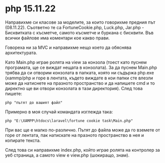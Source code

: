 # php 15.11.22
Направихме си класове за моделите, за които говорихме предния път (08.11.22). Съответно те са FortuneCookie.php, Luck.php, Jar.php - Бисквитката с късметче, самото късметче и буркана с бисквити. Във всички файлове има коментари кое какво прави.

Говореха ни за MVC и направихме нещо което да обяснява архитектурата.

Като Main.php играе ролята на view за конзола (тоест като пуснем програмата, ще се виждат нещата в конзолата). За да пуснем Main.php трябва да си отворим конзолата в папката, която ни съдържа php.exe (xammp/php и горе в лентата, където виждате в кои папки сте влезли може да натиснете на празното пространство и да напишете cmd и то директно ще ви отвори конзолата в тази директория). След това пишете:

```php "пътят до вашият файл"```

Примерно в моя случай командата изглежда така:

```php "E:\XAMPP\htdocs\laravel\fortune cookie task\Main.php"```

При вас ще е малко по-различно. Пътят до файла може да го вземете от горе от лентата, пак натискате на празното пространство в нея и копирате текста.

След това си направихме index.php, който играе ролята на контролер за уеб страница, а самото view е view.php (шокиращо, знам).
